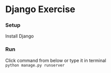 # Django Exercise

### Setup
Install Django

### Run
Click command from below or type it in terminal <br>
`python manage.py runserver`